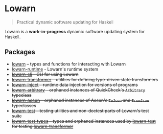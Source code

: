 # Lowarn

> Practical dynamic software updating for Haskell

Lowarn is a **work-in-progress** dynamic software updating system for Haskell.

## Packages

- [lowarn](core) – types and functions for interacting with Lowarn
- [lowarn-runtime](runtime) - Lowarn's runtime system
- ~~[lowarn-cli](cli) - CLI for using Lowarn~~
- ~~[lowarn-transformer](transformer) – utilities for defining type-driven state transformers~~
- ~~[lowarn-inject](inject) - runtime data injection for versions of programs~~
- ~~[lowarn-arbitrary](arbitrary) – orphaned instances of QuickCheck's `Arbitrary` typeclass~~
- ~~[lowarn-aeson](aeson) – orphaned instances of Aeson's `ToJson` and `FromJson` typeclasses~~
- ~~[lowarn-test](test) – testing utilities and non-doctest parts of Lowarn's test suite~~
- ~~[lowarn-test-types](test-types) – types and orphaned instances used by [lowarn-test](test) for testing [lowarn-transformer](transformer)~~
